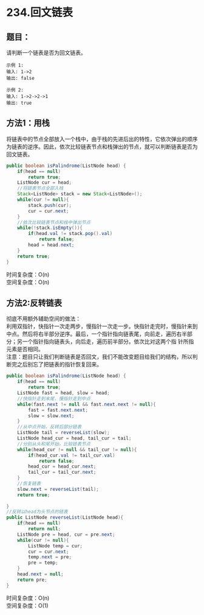 # 234.回文链表

## 题目：
请判断一个链表是否为回文链表。

    示例 1:
    输入: 1->2
    输出: false

    示例 2:
    输入: 1->2->2->1
    输出: true

## 方法1：用栈
将链表中的节点全部放入一个栈中，由于栈的先进后出的特性，它依次弹出的顺序为链表的逆序。因此，依次比较链表节点和栈弹出的节点，就可以判断链表是否为回文链表。
```java
public boolean isPalindrome(ListNode head) {
    if(head == null)
        return true;
    ListNode cur = head;
    //将链表节点全部入栈
    Stack<ListNode> stack = new Stack<ListNode>();
    while(cur != null){
        stack.push(cur);
        cur = cur.next;
    }
    //依次比较链表节点和栈中弹出节点
    while(!stack.isEmpty()){
        if(head.val != stack.pop().val)
            return false;
        head = head.next;
    }
    return true;
}
```
时间复杂度：O(n)  
空间复杂度：O(n)

## 方法2:反转链表

彻底不用额外辅助空间的做法：  
利用双指针，快指针一次走两步，慢指针一次走一步。快指针走完时，慢指针来到中点。然后将右半部分逆序。最后，一个指针指向链表尾，向前走，遍历右半部分；另一个指针指向链表头，向后走，遍历前半部分。依次比对这两个指
针所指元素是否相同。  
注意：题目只让我们判断链表是否回文，我们不能改变题目给我们的结构，所以判断完之后别忘了把链表的指针恢复回来。
```java
public boolean isPalindrome(ListNode head) {
    if(head == null)
        return true;
    ListNode fast = head, slow = head;
    //快指针走到末尾，慢指针走到中点
    while(fast.next != null && fast.next.next != null){
        fast = fast.next.next;
        slow = slow.next;
    }
    //从中点开始，反转后部分链表
    ListNode tail = reverseList(slow);
    ListNode head_cur = head, tail_cur = tail;
    //分别从头和尾开始，比较链表节点
    while(head_cur != null && tail_cur != null){
        if(head_cur.val != tail_cur.val)
            return false;
        head_cur = head_cur.next;
        tail_cur = tail_cur.next;
    }
    //恢复链表
    slow.next = reverseList(tail);
    return true;
    
}
//反转以head为头节点的链表
public ListNode reverseList(ListNode head){
    if(head == null)
        return null;
    ListNode pre = head, cur = pre.next;
    while(cur != null){
        ListNode temp = cur;
        cur = cur.next;
        temp.next = pre;
        pre = temp;
    }
    head.next = null;
    return pre;
}
```

时间复杂度：O(n)  
空间复杂度：O(1)
